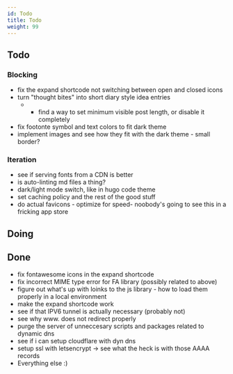 ```yaml
---
id: Todo
title: Todo
weight: 99
---
```

## Todo

### Blocking

+ fix the expand shortcode not switching between open and closed icons
+ turn "thought bites" into short diary style idea entries
  + + find a way to set minimum visible post length, or disable it completely
+ fix footonte symbol and text colors to fit dark theme
+ implement images and see how they fit with the dark theme - small border?

### Iteration

+ see if serving fonts from a CDN is better
+ is auto-linting md files a thing?
+ dark/light mode switch, like in hugo code theme
+ set caching policy and the rest of the good stuff
+ do actual favicons - optimize for speed- noobody's going to see this in a fricking app store

## Doing

## Done

+ fix fontawesome icons in the expand shortcode
+ fix incorrect MIME type error for FA library (possibly related to above)
+ figure out what's up with loinks to the js library - how to load them properly in a local environment
+ make the expand shortcode work
+ see if that IPV6 tunnel is actually necessary (probably not)
+ see why www. does not redirect properly
+ purge the server of unneccesary scripts and packages related to dynamic dns
+ see if i can setup cloudflare with dyn dns
+ setup ssl with letsencrypt -> see what the heck is with those AAAA records  
+ Everything else :)
